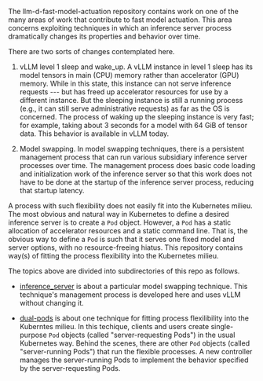 The llm-d-fast-model-actuation repository contains work on one of the
many areas of work that contribute to fast model actuation. This area
concerns exploiting techniques in which an inference server process
dramatically changes its properties and behavior over time.

There are two sorts of changes contemplated here.

1. vLLM level 1 sleep and wake_up. A vLLM instance in level 1 sleep
has its model tensors in main (CPU) memory rather than accelerator
(GPU) memory. While in this state, this instance can not serve
inference requests --- but has freed up accelerator resources for use
by a different instance. But the sleeping instance is still a running
process (e.g., it can still serve administrative requests) as far as
the OS is concerned. The process of waking up the sleeping instance is
very fast; for example, taking about 3 seconds for a model with 64 GiB
of tensor data. This behavior is available in vLLM today.

2. Model swapping. In model swapping techniques, there is a persistent
management process that can run various subsidiary inference server
processes over time. The management process does basic code loading
and initialization work of the inference server so that this work does
not have to be done at the startup of the inference server process,
reducing that startup latency.

A process with such flexibility does not easily fit into the
Kubernetes milieu. The most obvious and natural way in Kubernetes to
define a desired inference server is to create a `Pod`
object. However, a `Pod` has a static allocation of accelerator
resources and a static command line. That is, the obvious way to
define a `Pod` is such that it serves one fixed model and server
options, with no resource-freeing hiatus. This repository contains
way(s) of fitting the process flexibility into the Kubernetes milieu.

The topics above are divided into subdirectories of this repo as follows.

- [inference_server](inference_server) is about a particular model
  swapping technique. This technique's management process is developed
  here and uses vLLM without changing it.

- [dual-pods](dual-pods) is about one technique for fitting process
  flexilibility into the Kuberntes milieu. In this techique, clients
  and users create single-purpose `Pod` objects (called
  "server-requesting Pods") in the usual Kubernetes way. Behind the
  scenes, there are other `Pod` objects (called "server-running Pods")
  that run the flexible processes. A new controller manages the
  server-running Pods to implement the behavior specified by the
  server-requesting Pods.
